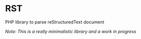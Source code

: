 RST
===

PHP library to parse reStructuredText document

*Note: This is a really minimalistic library and a work in progress*
